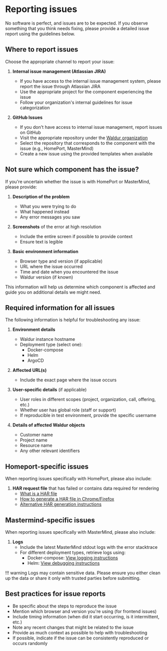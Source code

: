 # Reporting issues

No software is perfect, and issues are to be expected. If you observe something that you think needs fixing, please provide a detailed issue report using the guidelines below.

## Where to report issues

Choose the appropriate channel to report your issue:

1. **Internal issue management (Atlassian JIRA)**
   - If you have access to the internal issue management system, please report the issue through Atlassian JIRA
   - Use the appropriate project for the component experiencing the issue
   - Follow your organization's internal guidelines for issue categorization

2. **GitHub Issues**
   - If you don't have access to internal issue management, report issues on GitHub
   - Visit the appropriate repository under the [Waldur organization](https://github.com/waldur)
   - Select the repository that corresponds to the component with the issue (e.g., HomePort, MasterMind)
   - Create a new issue using the provided templates when available

## Not sure which component has the issue?

If you're uncertain whether the issue is with HomePort or MasterMind, please provide:

1. **Description of the problem**
    - What you were trying to do
    - What happened instead
    - Any error messages you saw

2. **Screenshots** of the error at high resolution
    - Include the entire screen if possible to provide context
    - Ensure text is legible

3. **Basic environment information**
    - Browser type and version (if applicable)
    - URL where the issue occurred
    - Time and date when you encountered the issue
    - Waldur version (if known)

This information will help us determine which component is affected and guide you on additional details we might need.

## Required information for all issues

The following information is helpful for troubleshooting any issue:

1. **Environment details**
    - Waldur instance hostname
    - Deployment type (select one):
        - Docker-compose
        - Helm
        - ArgoCD

2. **Affected URL(s)**
    - Include the exact page where the issue occurs

3. **User-specific details** (if applicable)
    - User roles in different scopes (project, organization, call, offering, etc.)
    - Whether user has global role (staff or support)
    - If reproducible in test environment, provide the specific username

4. **Details of affected Waldur objects**
    - Customer name
    - Project name
    - Resource name
    - Any other relevant identifiers

## Homeport-specific issues

When reporting issues specifically with HomePort, please also include:

1. **HAR request file** that has failed or contains data required for rendering
    - [What is a HAR file](https://www.keycdn.com/support/what-is-a-har-file)
    - [How to generate a HAR file in Chrome/Firefox](https://support.zendesk.com/hc/en-us/articles/204410413-Generating-a-HAR-file-for-troubleshooting)
    - [Alternative HAR generation instructions](https://support.box.com/hc/en-us/articles/360043696054-How-to-Generate-Network-Captures-for-Troubleshooting)

## Mastermind-specific issues

When reporting issues specifically with MasterMind, please also include:

1. **Logs**
    - Include the latest MasterMind stdout logs with the error stacktrace
    - For different deployment types, retrieve logs using:
        - Docker-compose: [View logging instructions](../admin-guide/deployment/docker-compose.md#logs)
        - Helm: [View debugging instructions](../admin-guide/debugging.md#helm-1)

!!! warning
    Logs may contain sensitive data. Please ensure you either clean up the data or share it only with trusted parties before submitting.

## Best practices for issue reports

- Be specific about the steps to reproduce the issue
- Mention which browser and version you're using (for frontend issues)
- Include timing information (when did it start occurring, is it intermittent, etc.)
- Note any recent changes that might be related to the issue
- Provide as much context as possible to help with troubleshooting
- If possible, indicate if the issue can be consistently reproduced or occurs randomly
